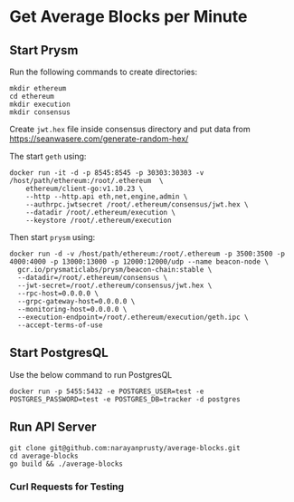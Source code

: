 # Get Average Blocks per Minute

## Start Prysm

Run the following commands to create directories:

```
mkdir ethereum
cd ethereum
mkdir execution
mkdir consensus
```

Create `jwt.hex` file inside consensus directory and put data from https://seanwasere.com/generate-random-hex/

The start `geth` using:

```
docker run -it -d -p 8545:8545 -p 30303:30303 -v /host/path/ethereum:/root/.ethereum  \
    ethereum/client-go:v1.10.23 \
    --http --http.api eth,net,engine,admin \
    --authrpc.jwtsecret /root/.ethereum/consensus/jwt.hex \
    --datadir /root/.ethereum/execution \
    --keystore /root/.ethereum/execution
```

Then start `prysm` using:

```
docker run -d -v /host/path/ethereum:/root/.ethereum -p 3500:3500 -p 4000:4000 -p 13000:13000 -p 12000:12000/udp --name beacon-node \
  gcr.io/prysmaticlabs/prysm/beacon-chain:stable \
  --datadir=/root/.ethereum/consensus \
  --jwt-secret=/root/.ethereum/consensus/jwt.hex \
  --rpc-host=0.0.0.0 \
  --grpc-gateway-host=0.0.0.0 \
  --monitoring-host=0.0.0.0 \
  --execution-endpoint=/root/.ethereum/execution/geth.ipc \
  --accept-terms-of-use
```

## Start PostgresQL

Use the below command to run PostgresQL

```
docker run -p 5455:5432 -e POSTGRES_USER=test -e POSTGRES_PASSWORD=test -e POSTGRES_DB=tracker -d postgres
```

## Run API Server

```
git clone git@github.com:narayanprusty/average-blocks.git
cd average-blocks
go build && ./average-blocks
```

### Curl Requests for Testing



